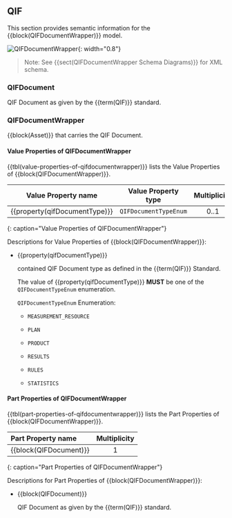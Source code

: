 
## QIF

This section provides semantic information for the {{block(QIFDocumentWrapper)}} model.

![QIFDocumentWrapper](figures/QIFDocumentWrapper.png "QIFDocumentWrapper"){: width="0.8"}

> Note: See {{sect(QIFDocumentWrapper Schema Diagrams)}} for XML schema.


### QIFDocument


QIF Document as given by the {{term(QIF)}} standard.


### QIFDocumentWrapper


{{block(Asset)}} that carries the QIF Document.


#### Value Properties of QIFDocumentWrapper

{{tbl(value-properties-of-qifdocumentwrapper)}} lists the Value Properties of {{block(QIFDocumentWrapper)}}.

|Value Property name|Value Property type|Multiplicity|
|-|-|:-:|
|{{property(qifDocumentType)}}|`QIFDocumentTypeEnum`|0..1|
{: caption="Value Properties of QIFDocumentWrapper"}

Descriptions for Value Properties of {{block(QIFDocumentWrapper)}}:

* {{property(qifDocumentType)}} 

    contained QIF Document type as defined in the {{term(QIF)}} Standard.

    The value of {{property(qifDocumentType)}} **MUST** be one of the `QIFDocumentTypeEnum` enumeration. 

    `QIFDocumentTypeEnum` Enumeration:


    * `MEASUREMENT_RESOURCE` 

        

    * `PLAN` 

        

    * `PRODUCT` 

        

    * `RESULTS` 

        

    * `RULES` 

        

    * `STATISTICS` 

        

#### Part Properties of QIFDocumentWrapper

{{tbl(part-properties-of-qifdocumentwrapper)}} lists the Part Properties of {{block(QIFDocumentWrapper)}}.

|Part Property name|Multiplicity|
|:-|:-:|
|{{block(QIFDocument)}}|1|
{: caption="Part Properties of QIFDocumentWrapper"}

Descriptions for Part Properties of {{block(QIFDocumentWrapper)}}:

* {{block(QIFDocument)}} 

    QIF Document as given by the {{term(QIF)}} standard.
